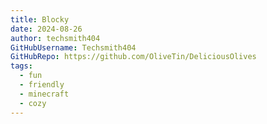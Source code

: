 ```yaml
---
title: Blocky
date: 2024-08-26
author: techsmith404
GitHubUsername: Techsmith404
GitHubRepo: https://github.com/OliveTin/DeliciousOlives
tags:
  - fun
  - friendly
  - minecraft 
  - cozy
---
```


